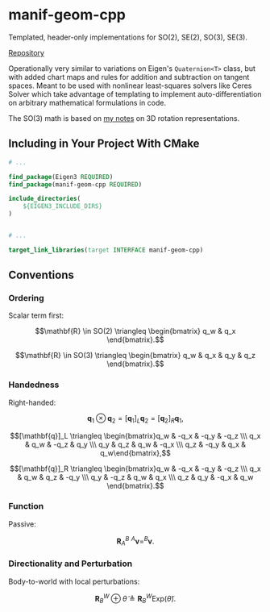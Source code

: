 # manif-geom-cpp

Templated, header-only implementations for SO(2), SE(2), SO(3), SE(3).

[Repository](https://github.com/goromal/manif-geom-cpp)

Operationally very similar to variations on Eigen's `Quaternion<T>` class, but with added chart maps and rules for addition and subtraction on tangent spaces. Meant to be used with nonlinear least-squares solvers like Ceres Solver which take advantage of templating to implement auto-differentiation on arbitrary mathematical formulations in code.

The SO(3) math is based on [my notes](https://notes.andrewtorgesen.com/doku.php?id=public:implementing-rotations) on 3D rotation representations.

## Including in Your Project With CMake

```cmake
# ...

find_package(Eigen3 REQUIRED)
find_package(manif-geom-cpp REQUIRED)

include_directories(
    ${EIGEN3_INCLUDE_DIRS}
)


# ...

target_link_libraries(target INTERFACE manif-geom-cpp)

```

## Conventions

### Ordering

Scalar term first:

$$\mathbf{R} \in SO(2) \triangleq \begin{bmatrix} q_w & q_x \end{bmatrix}.$$

$$\mathbf{R} \in SO(3) \triangleq \begin{bmatrix} q_w & q_x & q_y & q_z \end{bmatrix}.$$

### Handedness

Right-handed:

$$\mathbf{q}_1 \otimes \mathbf{q}_2=[\mathbf{q}_1]_L\mathbf{q}_2=[\mathbf{q}_2]_R\mathbf{q}_1,$$

$$[\mathbf{q}]_L \triangleq \begin{bmatrix}q_w & -q_x & -q_y & -q_z \\\ q_x & q_w & -q_z & q_y \\\ q_y & q_z & q_w & -q_x \\\ q_z & -q_y & q_x & q_w\end{bmatrix},$$

$$[\mathbf{q}]_R \triangleq \begin{bmatrix}q_w & -q_x & -q_y & -q_z \\\ q_x & q_w & q_z & -q_y \\\ q_y & -q_z & q_w & q_x \\\ q_z & q_y & -q_x & q_w \end{bmatrix}.$$

### Function

Passive:

$$\mathbf{R}_A^B~^A\mathbf{v}=^B\mathbf{v}.$$

### Directionality and Perturbation

Body-to-world with local perturbations:

$$\mathbf{R}_B^W \oplus \tilde{\theta} \triangleq \mathbf{R}_B^W \text{Exp}\left(\tilde{\theta}\right).$$

